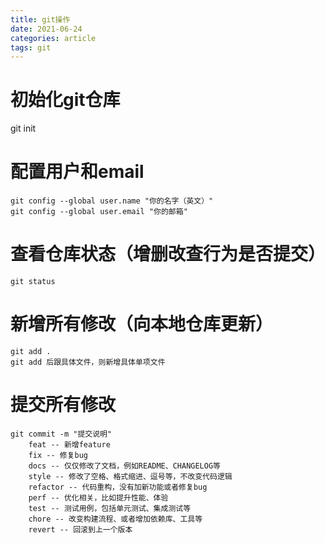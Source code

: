 ```yaml
---
title: git操作
date: 2021-06-24
categories: article
tags: git
---
```

#  初始化git仓库
   git init

# 配置用户和email
	git config --global user.name "你的名字（英文）"
	git config --global user.email "你的邮箱"

# 查看仓库状态（增删改查行为是否提交）
	git status

# 新增所有修改（向本地仓库更新）
	git add .
    git add 后跟具体文件，则新增具体单项文件

# 提交所有修改
	git commit -m "提交说明"
        feat -- 新增feature
        fix -- 修复bug
        docs -- 仅仅修改了文档，例如README、CHANGELOG等
        style -- 修改了空格、格式缩进、逗号等，不改变代码逻辑
        refactor -- 代码重构，没有加新功能或者修复bug
        perf -- 优化相关，比如提升性能、体验
        test -- 测试用例，包括单元测试、集成测试等
        chore -- 改变构建流程、或者增加依赖库、工具等
        revert -- 回滚到上一个版本
